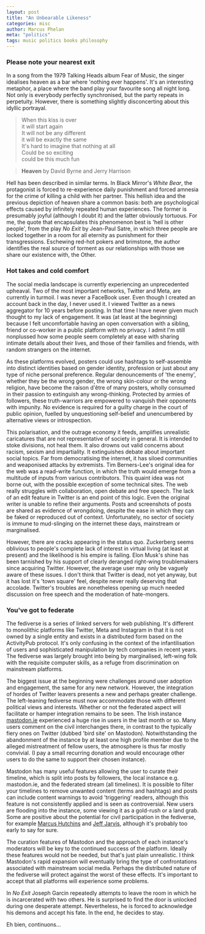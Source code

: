 ```yaml
---
layout: post
title: "An Unbearable Likeness"
categories: misc
author: Marcus Phelan
meta: "politics"
tags: music politics books philosophy 
---
```


### Please note your nearest exit 
In a song from the 1979 Talking Heads album Fear of Music, the singer idealises heaven as a bar where 'nothing ever happens'. It's an interesting metaphor, a place where the band play your favourite song all night long. Not only is everybody perfectly synchronised, but the party repeats in perpetuity. However, there is something slightly disconcerting about this idyllic portrayal.

> When this kiss is over   
it will start again  
It will not be any different  
it will be exactly the same  
It's hard to imagine that nothing at all  
Could be so exciting  
could be this much fun  

>**Heaven** by David Byrne and Jerry Harrison

Hell has been described in similar terms. In Black Mirror's _White Bear_, the protagonist is forced to re-experience daily punishment and forced amnesia for the crime of killing a child with her partner. This hellish idea and the previous depiction of heaven share a common basis: both are psychological effects caused by infinitely repeated human experiences. The former is presumably joyful (although I doubt it) and the latter obviously tortuous. For me, the quote that encapsulates this phenomenon best is 'hell is other people', from the play _No Exit_ by Jean-Paul Satre, in which three people are locked together in a room for all eternity as punishment for their transgressions. Eschewing red-hot pokers and brimstone, the author identifies the real source of torment as our relationships with those we share our existence with, the Other. 


### Hot takes and cold comfort 
The social media landscape is currently experiencing an unprecedented upheaval. Two of the most important networks, Twitter and Meta, are currently in turmoil. I was never a FaceBook user. Even though I created an account back in the day, I never used it. I viewed Twitter as a news aggregator for 10 years before posting. In that time I have never given much thought to my lack of engagement. It was (at least at the beginning) because I felt uncomfortable having an open conversation with a sibling, friend or co-worker in a public platform with no privacy. I admit I'm still nonplussed how some people seem completely at ease with sharing intimate details about their lives, and those of their families and friends, with random strangers on the internet. 

As these platforms evolved, posters could use hashtags to self-assemble into distinct identities based on gender identity, profession or just about any type of niche personal preference. Regular denouncements of 'the enemy', whether they be the wrong gender, the wrong skin-colour or the wrong religion, have become the raison d'être of many posters, wholly consumed in their passion to extinguish any wrong-thinking. Protected by armies of followers, these truth-warriors are empowered to vanquish their opponents with impunity. No evidence is required for a guilty charge in the court of public opinion, fuelled by unquestioning self-belief and unencumbered by alternative views or introspection.  

This polarisation, and the outrage economy it feeds, amplifies unrealistic caricatures that are not representative of society in general. It is intended to stoke divisions, not heal them. It also drowns out valid concerns about racism, sexism and impartiality. It extinguishes debate about important social topics. Far from democratising the internet, it has siloed communities and weaponised attacks by extremists. Tim Berners-Lee's original idea for the web was a read-write function, in which the truth would emerge from a multitude of inputs from various contributors. This quaint idea was not borne out, with the possible exception of some technical sites. The web really struggles with collaboration, open debate and free speech. The lack of an edit feature in Twitter is an end point of this logic. Even the original writer is unable to refine their arguments. Posts and screenshots of posts are shared as evidence of wrongdoing, despite the ease in which they can be faked or reproduced out of context. Unfortunately, no sector of society is immune to mud-slinging on the internet these days, mainstream or marginalised. 

However, there are cracks appearing in the status quo. Zuckerberg seems oblivious to people's complete lack of interest in virtual living (at least at present) and the likelihood is his empire is failing. Elon Musk's shine has been tarnished by his support of clearly deranged right-wing troublemakers since acquiring Twitter. However, the average user may only be vaguely aware of these issues. I don't think that Twitter is dead, not yet anyway, but it has lost it's 'town square' feel, despite never really deserving that accolade. Twitter's troubles are nonetheless opening up much needed discussion on free speech and the moderation of hate-mongers.

### You've got to federate 
The fediverse is a series of linked servers for web publishing. It's different to monolithic platforms like Twitter, Meta and Instagram in that it is not owned by a single entity and exists in a distributed form based on the ActivityPub protocol. It's only confusing in the context of the infantilisation of users and sophisticated manipulation by tech companies in recent years. The fediverse was largely brought into being by marginalised, left-wing folk with the requisite computer skills, as a refuge from discrimination on mainstream platforms. 

The biggest issue at the beginning were challenges around user adoption and engagement, the same for any new network. However, the integration of hordes of Twitter leavers presents a new and perhaps greater challenge. The left-leaning fediverse must now accommodate those with different political views and interests. Whether or not the federated aspect will facilitate or hamper integration remains to be seen. The Irish instance [mastodon.ie](https://mastodon.ie/explore) experienced a huge rise in users in the last month or so. Many users comment on the civil interchanges there, in contrast to the typically fiery ones on Twitter (dubbed 'bird site' on Mastodon). Notwithstanding the abandonment of the instance by at least one high profile member due to the alleged mistreatment of fellow users, the atmosphere is thus far mostly convivial.  (I pay a small recurring donation and would encourage other users to do the same to support their chosen instance).

Mastodon has many useful features allowing the user to curate their timeline, which is split into posts by followers, the local instance e.g. mastodon.ie, and the federated stream (all timelines). It is possible to filter your timelines to remove unwanted content (terms and hashtags) and posts can include content warnings to avoid 'triggering' readers, although this feature is not consistently applied and is seen as controversial. New users are flooding into the instance, some viewing it as a gold-rush or a land grab. Some are positive about the potential for civil participation in the fediverse, for example [Marcus Hutchins](https://escapingtech.com/tech/opinions/i-was-wrong-about-mastodon-moderation.html) and [Jeff Jarvis](https://buzzmachine.com/2022/11/05/hope-for-a-post-musk-net/), although it's probably too early to say for sure.

The curation features of Mastodon and the approach of each instance's moderators will be key to the continued success of the platform. Ideally these features would not be needed, but that's just plain unrealistic. I think Mastodon's rapid expansion will eventually bring the type of confrontations associated with mainstream social media. Perhaps the distributed nature of the fediverse will protect against the worst of these effects. It's important to accept that all platforms will experience some problems. 

In _No Exit_ Joseph Garcin repeatedly attempts to leave the room in which he is incarcerated with two others. He is surprised to find the door is unlocked during one desperate attempt. Nevertheless, he is forced to acknowledge his demons and accept his fate. In the end, he decides to stay. 

Eh bien, continuons...
     
